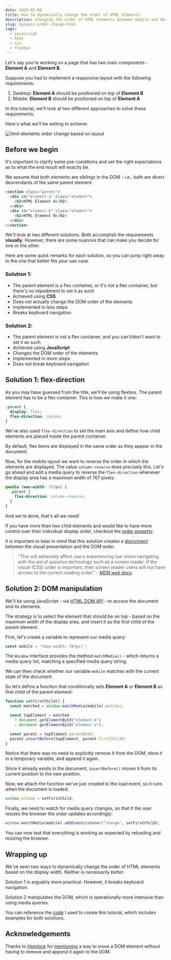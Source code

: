 ```yaml
---
date: 2020-05-08
title: How to dynamically change the order of HTML elements
description: Changing the order of HTML elements between mobile and desktop layouts
slug: dynamic-order-change-html
tags:
  - javascript
  - html
  - css
  - flexbox
---
```


Let's say you're working on a page that has two main components - **Element A**
and **Element B**.

Suppose you had to implement a responsive layout with the following requirements:

1. Desktop: **Element A** should be positioned on top of **Element B**
1. Mobile: **Element B** should be positioned on top of **Element A**

In this tutorial, we'll look at two different approaches to solve these
requirements.

Here's what we'll be setting to achieve:

![html elements order change based on layout](/img/articles/2020-05-08-dynamic-order-change-html.png)

## Before we begin

It's important to clarify some pre-conditions and set the right expectations as
to what the end result will exactly be.

We assume that both elements are siblings in the DOM - i.e., both are direct
descendants of the same parent element:

```html
<section class="parent">
  <div id="element-a" class="element">
    <h2>HTML Element A</h2>
  </div>
  <div id="element-b" class="element">
    <h2>HTML Element B</h2>
  </div>
</section>
```

We'll look at two different solutions. Both accomplish the requirements
**visually**. However, there are some nuances that can make you decide for one
or the other.

Here are some quick remarks for each solution, so you can jump right away to the
one that better fits your use case.

### Solution 1:

- The parent element is a flex container, or it's not a flex container, but there's no impediment to set it as such
- Achieved using **CSS**
- Does not actually change the DOM order of the elements
- Implemented in less steps
- Breaks keyboard navigation

### Solution 2:

- The parent element is not a flex container, and you can't/don't want to set it as such
- Achieved using **JavaScript**
- Changes the DOM order of the elements
- Implemented in more steps
- Does not break keyboard navigation

## Solution 1: flex-direction

As you may have guessed from the title, we'll be using flexbox. The parent
element has to be a flex container. This is how we make it one:

```css
.parent {
  display: flex;
  flex-direction: column;
}
```

We've also used `flex-direction` to set the main axis and define how child
elements are placed inside the parent container.

By default, flex items are displayed in the same order as they appear in the
document.

Now, for the mobile layout we want to reverse the order in which the elements
are displayed. The value `column-reverse` does precisely this. Let's go ahead
and add a media query to reverse the `flex-direction` whenever the display area
has a maximum width of 767 pixels:

```css
@media (max-width: 767px) {
  .parent {
    flex-direction: column-reverse;
  }
}
```

And we're done, that's all we need!

If you have more than two child elements and would like to have more control
over their individual display order, checkout the [order
property](https://developer.mozilla.org/en-US/docs/Web/CSS/CSS_Flexible_Box_Layout/Ordering_Flex_Items).

It is important to bear in mind that this solution creates a [disconnect](https://tink.uk/flexbox-the-keyboard-navigation-disconnect/) between
the visual presentation and the DOM order.

> "This will adversely affect users experiencing low vision navigating with the aid
> of assistive technology such as a screen reader. If the visual (CSS) order is
> important, then screen reader users will not have access to the correct reading
> order." - _[MDN web docs](https://developer.mozilla.org/en-US/docs/Web/CSS/flex-direction#Accessibility_Concerns)_

## Solution 2: DOM manipulation

We'll be using JavaScript - via [HTML DOM
API](https://developer.mozilla.org/en-US/docs/Web/API/HTML_DOM_API) - to access
the document and its elements.

The strategy is to select the element that should be on top - based on the
maximum width of the display area, and insert it as the first child of the
parent element.

First, let's create a variable to represent our media query:

```javascript
const mobile = "(max-width: 767px)";
```

The `Window` interface provides the method `matchMedia()` - which returns a
media query list, matching a specified media query string.

We can then check whether our variable `mobile` matches with the current state
of the document.

So let’s define a function that conditionally sets **Element A** or **Element
B** as first child of the parent element:

```javascript
function setFirstChild() {
  const matched = window.matchMedia(mobile).matches;

  const topElement = matched
    ? document.getElementById("element-b")
    : document.getElementById("element-a");

  const parent = topElement.parentNode;
  parent.insertBefore(topElement, parent.firstChild);
}
```

Notice that there was no need to explicitly remove it from the DOM, store it in
a temporary variable, and append it again.

Since it already exists in the document, `insertBefore()` moves it from its
current position to the new position.

Now, we attach the function we've just created to the load event, so it runs
when the document is loaded:

```javascript
window.onload = setFirstChild;
```

Finally, we need to watch for media query changes, so that if the user resizes
the browser the order updates accordingly:

```javascript
window.matchMedia(mobile).addEventListener("change", setFirstChild);
```

You can now test that everything is working as expected by reloading and
resizing the browser.

## Wrapping up

We've seen two ways to dynamically change the order of HTML elements based on
the display width. Neither is necessarily _better_.

Solution 1 is arguably more practical. However, it breaks keyboard navigation.

Solution 2 manipulates the DOM, which is operationally more intensive than using
media queries.

You can reference the
[code](https://github.com/ramigs/dynamic-order-change-html) I used to create
this tutorial, which includes examples for both solutions.

## Acknowledgements

Thanks to [Hemlock](https://stackoverflow.com/users/528507/hemlock) for
[mentioning](https://stackoverflow.com/questions/4699594/change-div-order-in-css-or-javascript)
a way to move a DOM element without having to remove and append it again to the
DOM.
